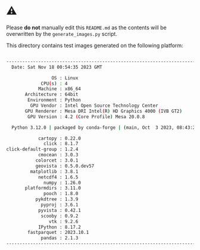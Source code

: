 # ⚠

Please **do not** manually edit this `README.md` as the contents will be overwritten by the `generate_images.py` script.

This directory contains test images generated on the following platform:
```bash

----------------------------------------------------------------------------------------
  Date: Sat Nov 18 00:54:35 2023 GMT

                 OS : Linux
             CPU(s) : 4
            Machine : x86_64
       Architecture : 64bit
        Environment : Python
         GPU Vendor : Intel Open Source Technology Center
       GPU Renderer : Mesa DRI Intel(R) HD Graphics 4000 (IVB GT2)
        GPU Version : 4.2 (Core Profile) Mesa 20.0.8

  Python 3.12.0 | packaged by conda-forge | (main, Oct  3 2023, 08:43:22) [GCC 12.3.0]

            cartopy : 0.22.0
              click : 8.1.7
click-default-group : 1.2.4
            cmocean : 3.0.3
           colorcet : 3.0.1
           geovista : 0.5.0.dev57
         matplotlib : 3.8.1
            netcdf4 : 1.6.5
              numpy : 1.26.0
       platformdirs : 3.11.0
              pooch : 1.8.0
           pykdtree : 1.3.9
             pyproj : 3.6.1
            pyvista : 0.42.1
             scooby : 0.9.2
                vtk : 9.2.6
            IPython : 8.17.2
        fastparquet : 2023.10.1
             pandas : 2.1.3
----------------------------------------------------------------------------------------
```

